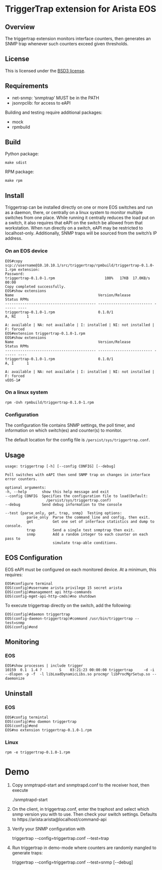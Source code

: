 # TriggerTrap extension for Arista EOS

## Overview
The triggertrap extension monitors interface counters, then generates an SNMP trap whenever such counters exceed given thresholds.

## License

 This is licensed under the [BSD3 license](../blob/master/LICENSE).

## Requirements

- net-snmp: ‘snmptrap’ MUST be in the PATH
- jsonrpclib: for access to eAPI

Building and testing require additional packages:

- mock
- rpmbuild

## Build

Python package:

    make sdist

RPM package:

    make rpm

## Install
Triggertrap can be installed directly on one or more EOS switches and run as a daemon, there, or centrally on a linux system to monitor multiple switches from one place.  While running it centrally reduces the load put on a switch, it also requires that eAPI on the switch be allowed from that workstation.   When run directly on a switch, eAPI may be restricted to localhost-only.  Additionally, SNMP traps will be sourced from the switch’s IP address.

### On an EOS device
```
EOS#copy scp://username@10.10.10.1/src/triggertrap/rpmbuild/triggertrap-0.1.0-1.rpm extension:
Password:
triggertrap-0.1.0-1.rpm                       100%   17KB  17.0KB/s   00:00    
Copy completed successfully.
EOS#show extensions 
Name                                       Version/Release           Status RPMs
------------------------------------------ ------------------------- ------ ----
triggertrap-0.1.0-1.rpm                    0.1.0/1                   A, NI     1

A: available | NA: not available | I: installed | NI: not installed | F: forced
EOS#extension triggertrap-0.1.0-1.rpm
EOS#show extensions
Name                                       Version/Release           Status RPMs
------------------------------------------ ------------------------- ------ ----
triggertrap-0.1.0-1.rpm                    0.1.0/1                   A, I      1

A: available | NA: not available | I: installed | NI: not installed | F: forced
vEOS-1#
```

### On a linux system
    rpm -Uvh rpmbuild/triggertrap-0.1.0-1.rpm

### Configuration
The configuration file contains SNMP settings, the poll timer, and information on which switch(es) and counter(s) to monitor.

The default location for the config file is `/persist/sys/triggertrap.conf`.

## Usage

```
usage: triggertrap [-h] [--config CONFIG] [--debug]

Poll switches with eAPI then send SNMP trap on changes in interface error counters.

optional arguments:
-h, --help       show this help message and exit
--config CONFIG  Specifies the configuration file to load(Default:
                   /persist/sys/triggertrap.conf)
--debug          Send debug information to the console

--test {parse_only, get, trap, snmp}  Testing options:
          parse_only  Parse the command_line and config, then exit.
          get         Get one set of interface statistics and dump to console.
          trap        Send a single test snmptrap then exit.
          snmp        Add a random integer to each counter on each pass to
                      simulate trap-able conditions.
```

## EOS Configuration

EOS eAPI must be configured on each monitored device.  At a minimum, this requires:

```
EOS#configure terminal
EOS(config)#username arista privilege 15 secret arista
EOS(config)#management api http-commands
EOS(config-mgmt-api-http-cmds)#no shutdown
```

To execute triggertrap directly on the switch, add the following:

```
EOS(config)#daemon triggertrap
EOS(config-daemon-triggertrap)#command /usr/bin/triggertrap --test=snmp
EOS(config)#end
```

## Monitoring

### EOS

```
EOS#show processes | include trigger
10159  0.1  1.4 ?        S    03:21:23 00:00:00 triggertrap     -d -i --dlopen -p -f  -l libLoadDynamicLibs.so procmgr libProcMgrSetup.so --daemonize
```

## Uninstall

### EOS

```
EOS#config termintal
EOS(config)#no daemon triggertrap
EOS(config)#end
EOS#no extension triggertrap-0.1.0-1.rpm
```

### Linux

```
rpm -e triggertrap-0.1.0-1.rpm
```


# Demo

1. Copy snmptrapd-start and snmptrapd.conf to the receiver host, then execute

    ./snmptrapd-start

2. On the client, in triggertrap.conf, enter the traphost and select which snmp version you with to use.  Then check your switch settings.   Defaults to https://arista:arista@localhost/command-api

3. Verify your SNMP configuration with

    triggertrap --config=triggertrap.conf --test=trap

4. Run triggertrap in demo-mode where counters are randomly mangled to generate traps:

    triggertrap --config=triggertrap.conf --test=snmp [--debug]

